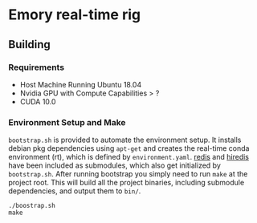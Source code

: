 # Emory real-time rig
## Building
### Requirements
* Host Machine Running Ubuntu 18.04
* Nvidia GPU with Compute Capabilities > ?
* CUDA 10.0

### Environment Setup and Make
`bootstrap.sh` is provided to automate the environment setup. It installs debian pkg dependencies using `apt-get` and creates the real-time conda environment (rt), which is defined by `environment.yaml`. [redis](https://github.com/antirez/redis) and [hiredis](https://github.com/redis/hiredis) have been included as submodules, which also get initialized by `bootstrap.sh`. After running bootstrap you simply need to run `make` at the project root. This will build all the project binaries, including submodule dependencies, and output them to `bin/`.
```
./boostrap.sh
make
```
